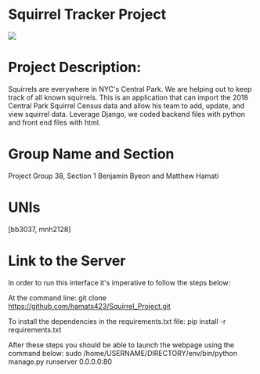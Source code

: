 # Squirrel Tracker Project

<img src = "https://images.squarespace-cdn.com/content/5b834741f407b4df429d791a/1561681623533-A7X6X0H2FW9A9OIJW79J/Acorn_Starburst_Name_Blue.png?content-type=image%2Fpng">

# Project Description:
Squirrels are everywhere in NYC's Central Park. We are helping out to keep track of all known squirrels. This is an application that can import the 2018 Central Park Squirrel Census data and allow his team to add, update, and view squirrel data. Leverage Django, we coded backend files with python and front end files with html. 

# Group Name and Section
Project Group 38, Section 1
Benjamin Byeon and Matthew Hamati

# UNIs
[bb3037, mnh2128]

# Link to the Server
In order to run this interface it's imperative to follow the steps below:

At the command line:
git clone https://github.com/hamats423/Squirrel_Project.git

To install the dependencies in the requirements.txt file:
pip install -r requirements.txt

After these steps you should be able to launch the webpage using the command below:
sudo /home/USERNAME/DIRECTORY/env/bin/python manage.py runserver 0.0.0.0:80
